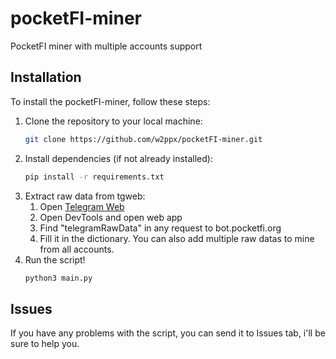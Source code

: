 # pocketFI-miner

PocketFI miner with multiple accounts support

## Installation

To install the pocketFI-miner, follow these steps:

1. Clone the repository to your local machine:
   ```bash
   git clone https://github.com/w2ppx/pocketFI-miner.git
   ```
2. Install dependencies (if not already installed):
   ```bash
   pip install -r requirements.txt
   ```
3. Extract raw data from tgweb:
   1. Open [Telegram Web](https://web.telegram.org/a/#6546647202)
   2. Open DevTools and open web app
   3. Find "telegramRawData" in any request to bot.pocketfi.org
   4. Fill it in the dictionary. You can also add multiple raw datas to mine from all accounts.
4. Run the script!
   ```bash
   python3 main.py
   ```

## Issues

If you have any problems with the script, you can send it to Issues tab, i'll be sure to help you.
